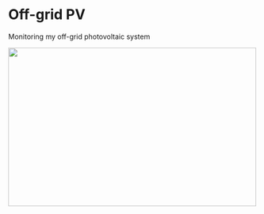 # Off-grid PV
Monitoring my off-grid photovoltaic system

<p><img align="left" src="https://github.com/Marius-Graml/Offgrid-PV/blob/main/pictures/ESP32_on_platine.jpg" width="500" height="320"</p>
